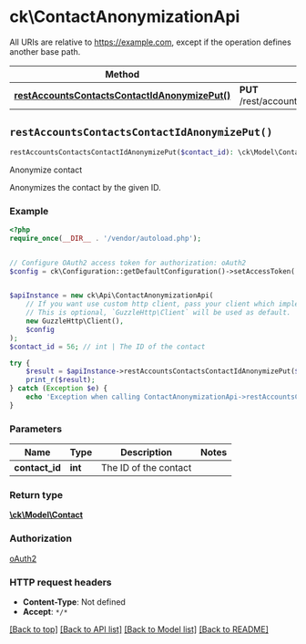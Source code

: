 # ck\ContactAnonymizationApi

All URIs are relative to https://example.com, except if the operation defines another base path.

| Method | HTTP request | Description |
| ------------- | ------------- | ------------- |
| [**restAccountsContactsContactIdAnonymizePut()**](ContactAnonymizationApi.md#restAccountsContactsContactIdAnonymizePut) | **PUT** /rest/accounts/contacts/{contactId}/anonymize | Anonymize contact |


## `restAccountsContactsContactIdAnonymizePut()`

```php
restAccountsContactsContactIdAnonymizePut($contact_id): \ck\Model\Contact
```

Anonymize contact

Anonymizes the contact by the given ID.

### Example

```php
<?php
require_once(__DIR__ . '/vendor/autoload.php');


// Configure OAuth2 access token for authorization: oAuth2
$config = ck\Configuration::getDefaultConfiguration()->setAccessToken('YOUR_ACCESS_TOKEN');


$apiInstance = new ck\Api\ContactAnonymizationApi(
    // If you want use custom http client, pass your client which implements `GuzzleHttp\ClientInterface`.
    // This is optional, `GuzzleHttp\Client` will be used as default.
    new GuzzleHttp\Client(),
    $config
);
$contact_id = 56; // int | The ID of the contact

try {
    $result = $apiInstance->restAccountsContactsContactIdAnonymizePut($contact_id);
    print_r($result);
} catch (Exception $e) {
    echo 'Exception when calling ContactAnonymizationApi->restAccountsContactsContactIdAnonymizePut: ', $e->getMessage(), PHP_EOL;
}
```

### Parameters

| Name | Type | Description  | Notes |
| ------------- | ------------- | ------------- | ------------- |
| **contact_id** | **int**| The ID of the contact | |

### Return type

[**\ck\Model\Contact**](../Model/Contact.md)

### Authorization

[oAuth2](../../README.md#oAuth2)

### HTTP request headers

- **Content-Type**: Not defined
- **Accept**: `*/*`

[[Back to top]](#) [[Back to API list]](../../README.md#endpoints)
[[Back to Model list]](../../README.md#models)
[[Back to README]](../../README.md)
